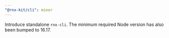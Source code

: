 ```yaml
---
"@rnx-kit/cli": minor
---
```


Introduce standalone `rnx-cli`. The minimum required Node version has also been bumped to 16.17.
